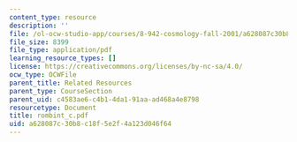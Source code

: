 ```yaml
---
content_type: resource
description: ''
file: /ol-ocw-studio-app/courses/8-942-cosmology-fall-2001/a628087c30b8c18f5e2f4a123d046f64_rombint_c.pdf
file_size: 8399
file_type: application/pdf
learning_resource_types: []
license: https://creativecommons.org/licenses/by-nc-sa/4.0/
ocw_type: OCWFile
parent_title: Related Resources
parent_type: CourseSection
parent_uid: c4583ae6-c4b1-4da1-91aa-ad468a4e8798
resourcetype: Document
title: rombint_c.pdf
uid: a628087c-30b8-c18f-5e2f-4a123d046f64
---
```

